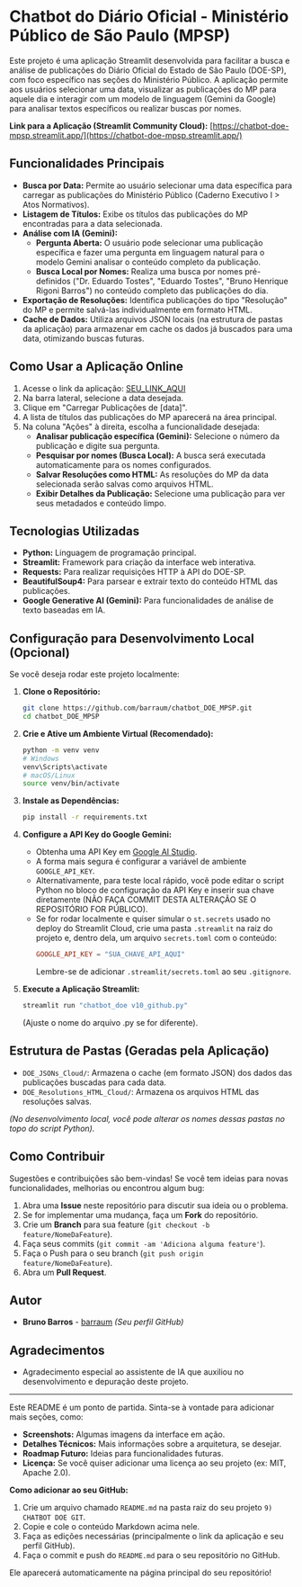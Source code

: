 # Chatbot do Diário Oficial - Ministério Público de São Paulo (MPSP)

Este projeto é uma aplicação Streamlit desenvolvida para facilitar a busca e análise de publicações do Diário Oficial do Estado de São Paulo (DOE-SP), com foco específico nas seções do Ministério Público. A aplicação permite aos usuários selecionar uma data, visualizar as publicações do MP para aquele dia e interagir com um modelo de linguagem (Gemini da Google) para analisar textos específicos ou realizar buscas por nomes.

**Link para a Aplicação (Streamlit Community Cloud):**
[https://chatbot-doe-mpsp.streamlit.app/](https://chatbot-doe-mpsp.streamlit.app/) 

## Funcionalidades Principais

*   **Busca por Data:** Permite ao usuário selecionar uma data específica para carregar as publicações do Ministério Público (Caderno Executivo I > Atos Normativos).
*   **Listagem de Títulos:** Exibe os títulos das publicações do MP encontradas para a data selecionada.
*   **Análise com IA (Gemini):**
    *   **Pergunta Aberta:** O usuário pode selecionar uma publicação específica e fazer uma pergunta em linguagem natural para o modelo Gemini analisar o conteúdo completo da publicação.
    *   **Busca Local por Nomes:** Realiza uma busca por nomes pré-definidos ("Dr. Eduardo Tostes", "Eduardo Tostes", "Bruno Henrique Rigoni Barros") no conteúdo completo das publicações do dia.
*   **Exportação de Resoluções:** Identifica publicações do tipo "Resolução" do MP e permite salvá-las individualmente em formato HTML.
*   **Cache de Dados:** Utiliza arquivos JSON locais (na estrutura de pastas da aplicação) para armazenar em cache os dados já buscados para uma data, otimizando buscas futuras.

## Como Usar a Aplicação Online

1.  Acesse o link da aplicação: [SEU_LINK_AQUI](https://chatbot-doe-mpsp.streamlit.app/)
2.  Na barra lateral, selecione a data desejada.
3.  Clique em "Carregar Publicações de [data]".
4.  A lista de títulos das publicações do MP aparecerá na área principal.
5.  Na coluna "Ações" à direita, escolha a funcionalidade desejada:
    *   **Analisar publicação específica (Gemini):** Selecione o número da publicação e digite sua pergunta.
    *   **Pesquisar por nomes (Busca Local):** A busca será executada automaticamente para os nomes configurados.
    *   **Salvar Resoluções como HTML:** As resoluções do MP da data selecionada serão salvas como arquivos HTML.
    *   **Exibir Detalhes da Publicação:** Selecione uma publicação para ver seus metadados e conteúdo limpo.

## Tecnologias Utilizadas

*   **Python:** Linguagem de programação principal.
*   **Streamlit:** Framework para criação da interface web interativa.
*   **Requests:** Para realizar requisições HTTP à API do DOE-SP.
*   **BeautifulSoup4:** Para parsear e extrair texto do conteúdo HTML das publicações.
*   **Google Generative AI (Gemini):** Para funcionalidades de análise de texto baseadas em IA.

## Configuração para Desenvolvimento Local (Opcional)

Se você deseja rodar este projeto localmente:

1.  **Clone o Repositório:**
    ```bash
    git clone https://github.com/barraum/chatbot_DOE_MPSP.git 
    cd chatbot_DOE_MPSP
    ```

2.  **Crie e Ative um Ambiente Virtual (Recomendado):**
    ```bash
    python -m venv venv
    # Windows
    venv\Scripts\activate
    # macOS/Linux
    source venv/bin/activate
    ```

3.  **Instale as Dependências:**
    ```bash
    pip install -r requirements.txt
    ```

4.  **Configure a API Key do Google Gemini:**
    *   Obtenha uma API Key em [Google AI Studio](https://aistudio.google.com/app/apikey).
    *   A forma mais segura é configurar a variável de ambiente `GOOGLE_API_KEY`.
    *   Alternativamente, para teste local rápido, você pode editar o script Python no bloco de configuração da API Key e inserir sua chave diretamente (NÃO FAÇA COMMIT DESTA ALTERAÇÃO SE O REPOSITÓRIO FOR PÚBLICO).
    *   Se for rodar localmente e quiser simular o `st.secrets` usado no deploy do Streamlit Cloud, crie uma pasta `.streamlit` na raiz do projeto e, dentro dela, um arquivo `secrets.toml` com o conteúdo:
        ```toml
        GOOGLE_API_KEY = "SUA_CHAVE_API_AQUI"
        ```
        Lembre-se de adicionar `.streamlit/secrets.toml` ao seu `.gitignore`.

5.  **Execute a Aplicação Streamlit:**
    ```bash
    streamlit run "chatbot_doe v10_github.py" 
    ```
    (Ajuste o nome do arquivo .py se for diferente).

## Estrutura de Pastas (Geradas pela Aplicação)

*   `DOE_JSONs_Cloud/`: Armazena o cache (em formato JSON) dos dados das publicações buscadas para cada data.
*   `DOE_Resolutions_HTML_Cloud/`: Armazena os arquivos HTML das resoluções salvas.

*(No desenvolvimento local, você pode alterar os nomes dessas pastas no topo do script Python).*

## Como Contribuir

Sugestões e contribuições são bem-vindas! Se você tem ideias para novas funcionalidades, melhorias ou encontrou algum bug:

1.  Abra uma **Issue** neste repositório para discutir sua ideia ou o problema.
2.  Se for implementar uma mudança, faça um **Fork** do repositório.
3.  Crie um **Branch** para sua feature (`git checkout -b feature/NomeDaFeature`).
4.  Faça seus commits (`git commit -am 'Adiciona alguma feature'`).
5.  Faça o Push para o seu branch (`git push origin feature/NomeDaFeature`).
6.  Abra um **Pull Request**.

## Autor

*   **Bruno Barros** - [barraum](https://github.com/barraum) *(Seu perfil GitHub)*

## Agradecimentos

*   Agradecimento especial ao assistente de IA que auxiliou no desenvolvimento e depuração deste projeto.

---

Este README é um ponto de partida. Sinta-se à vontade para adicionar mais seções, como:
*   **Screenshots:** Algumas imagens da interface em ação.
*   **Detalhes Técnicos:** Mais informações sobre a arquitetura, se desejar.
*   **Roadmap Futuro:** Ideias para funcionalidades futuras.
*   **Licença:** Se você quiser adicionar uma licença ao seu projeto (ex: MIT, Apache 2.0).

**Como adicionar ao seu GitHub:**

1.  Crie um arquivo chamado `README.md` na pasta raiz do seu projeto `9) CHATBOT DOE GIT`.
2.  Copie e cole o conteúdo Markdown acima nele.
3.  Faça as edições necessárias (principalmente o link da aplicação e seu perfil GitHub).
4.  Faça o commit e push do `README.md` para o seu repositório no GitHub.

Ele aparecerá automaticamente na página principal do seu repositório!
